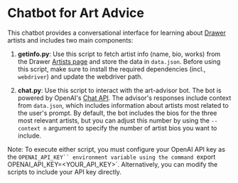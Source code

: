 # Chatbot for Art Advice

This chatbot provides a conversational interface for learning about [Drawer](https://drawer.nyc/) artists and includes two main components:

1. **getinfo.py**: Use this script to fetch artist info (name, bio, works) from the Drawer [Artists page](https://drawer.nyc/artists/) and store the data in `data.json`. Before using this script, make sure to install the required dependencies (incl., `webdriver`) and update the webdriver path.

2. **chat.py**: Use this script to interact with the art-advisor bot. The bot is powered by OpenAI's [Chat API](https://platform.openai.com/docs/api-reference/chat). The advisor's responses include context from `data.json`, which includes information about artists most related to the user's prompt. By default, the bot includes the bios for the three most relevant artists, but you can adjust this number by using the `--context n` argument to specify the number of artist bios you want to include.

Note: To execute either script, you must configure your OpenAI API key as the `OPENAI_API_KEY`` environment variable using the command `export OPENAI_API_KEY=<YOUR_API_KEY>`. Alternatively, you can modify the scripts to include your API key directly.